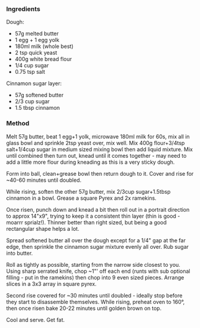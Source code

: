 ### Ingredients

Dough:
* 57g melted butter
* 1 egg + 1 egg yolk
* 180ml milk (whole best)
* 2 tsp quick yeast
* 400g white bread flour
* 1/4 cup sugar
* 0.75 tsp salt

Cinnamon sugar layer:
* 57g softened butter
* 2/3 cup sugar
* 1.5 tbsp cinnamon


### Method

Melt 57g butter, beat 1 egg+1 yolk, microwave 180ml milk for 60s, mix all in glass bowl and sprinkle 
2tsp yeast over, mix well. Mix 400g flour+3/4tsp salt+1/4cup sugar in medium sized mixing bowl 
then add liquid mixture. Mix until combined then turn out, knead until it comes together - may need 
to add a little more flour during kneading as this is a very sticky dough.

Form into ball, clean+grease bowl then return dough to it. Cover and rise for ~40-60 minutes until 
doubled.

While rising, soften the other 57g butter, mix 2/3cup sugar+1.5tbsp cinnamon in a bowl. Grease 
a square Pyrex and 2x ramekins.

Once risen, punch down and knead a bit then roll out in a portrait direction to approx 14"x9", 
trying to keep it a consistent thin layer (thin is good - moarrr sprialz!). Thinner better than 
right sized, but being a good rectangular shape helps a lot.

Spread softened butter all over the dough except for a 1/4" gap at the far edge, then sprinkle the 
cinnamon sugar mixture evenly all over. Rub sugar into butter.

Roll as tightly as possible, starting from the narrow side closest to you. Using sharp serrated 
knife, chop ~1"' off each end (runts with sub optional filling - put in the ramekins) then chop into 
9 even sized pieces. Arrange slices in a 3x3 array in square pyrex. 

Second rise covered for ~30 minutes until doubled - ideally stop before they start to disassemble 
themselves. While rising, preheat oven to 160°, then once risen bake 20-22 minutes until golden 
brown on top.

Cool and serve. Get fat.
